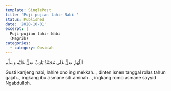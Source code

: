 ```yaml
---
template: SinglePost
title: 'Puji-pujian lahir Nabi '
status: Published
date: '2020-10-01'
excerpt: |
  Puji-pujian lahir Nabi 
  (Magrib)
categories:
  - category: Qosidah
---
```


اَللّٰهُمَّ صَلِّ عَلَى مُحَمَّدْ
يَارَبِّ صَلِّ عَلَيْهِ وَسَلِّم

Gusti kanjeng nabi, lahire ono ing mekkah..,
dinten isnen tanggal rolas tahun gajah..,
ingkang ibu asmane siti aminah ..,
ingkang romo asmane sayyid Ngabdulloh.
